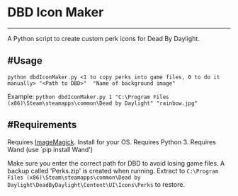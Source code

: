 # DBD Icon Maker
---

A Python script to create custom perk icons for Dead By Daylight.

#Usage
---
`python dbdIconMaker.py <1 to copy perks into game files, 0 to do it manually> "<Path to DBD>"  "Name of background image"`

Example:
`python dbdIconMaker.py 1 "C:\Program Files (x86)\Steam\steamapps\common\Dead by Daylight" "rainbow.jpg"`


#Requirements
---
Requires [ImageMagick](https://imagemagick.org/script/download.php). Install for your OS.
Requires Python 3.
Requires Wand (use `pip install Wand')

Make sure you enter the correct path for DBD to avoid losing game files. A backup called 'Perks.zip' is created when running. Extract to `C:\Program Files (x86)\Steam\steamapps\common\Dead by Daylight\DeadByDaylight\Content\UI\Icons\Perks` to restore.
